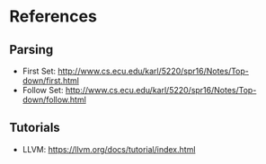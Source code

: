 # References

## Parsing

- First Set: http://www.cs.ecu.edu/karl/5220/spr16/Notes/Top-down/first.html
- Follow Set: http://www.cs.ecu.edu/karl/5220/spr16/Notes/Top-down/follow.html

## Tutorials

- LLVM: https://llvm.org/docs/tutorial/index.html
